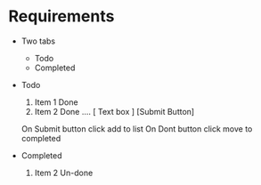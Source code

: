 # Requirements
- Two tabs
    - Todo
    - Completed

- Todo

    1. Item 1      Done
    2. Item 2      Done
    ....
    [ Text box     ] [Submit Button]

    On Submit button click add to list
    On Dont button click move to completed

- Completed
    1. Item 2        Un-done


